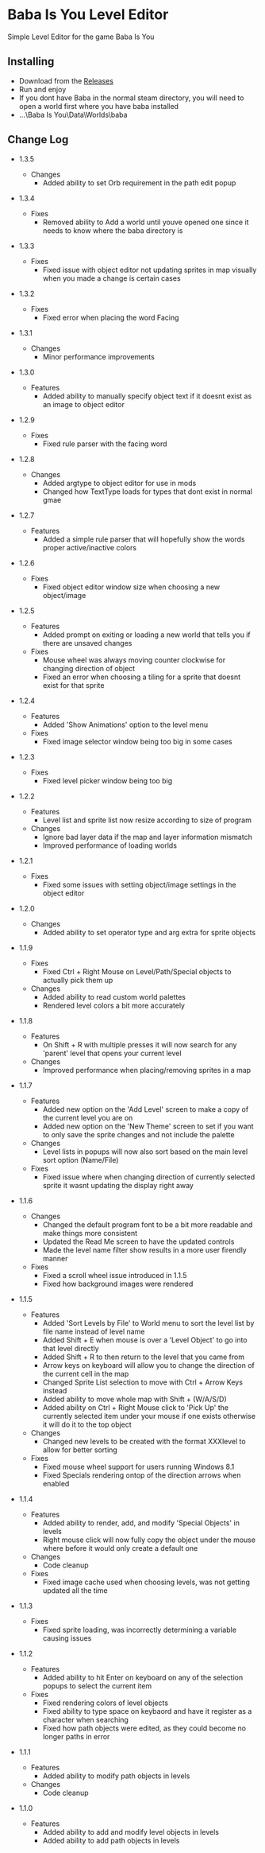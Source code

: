 # Baba Is You Level Editor
Simple Level Editor for the game Baba Is You

## Installing
  - Download from the [Releases](https://github.com/ShootMe/BabaIsYouEditor/releases)
  - Run and enjoy
  - If you dont have Baba in the normal steam directory, you will need to open a world first where you have baba installed
  - ...\Baba Is You\Data\Worlds\baba

## Change Log
  - 1.3.5
    - Changes
	  - Added ability to set Orb requirement in the path edit popup

  - 1.3.4
    - Fixes
	  - Removed ability to Add a world until youve opened one since it needs to know where the baba directory is

  - 1.3.3
    - Fixes
	  - Fixed issue with object editor not updating sprites in map visually when you made a change is certain cases

  - 1.3.2
    - Fixes
	  - Fixed error when placing the word Facing

  - 1.3.1
    - Changes
	  - Minor performance improvements

  - 1.3.0
    - Features
	  - Added ability to manually specify object text if it doesnt exist as an image to object editor

  - 1.2.9
    - Fixes
	  - Fixed rule parser with the facing word

  - 1.2.8
    - Changes
	  - Added argtype to object editor for use in mods
	  - Changed how TextType loads for types that dont exist in normal gmae

  - 1.2.7
    - Features
	  - Added a simple rule parser that will hopefully show the words proper active/inactive colors

  - 1.2.6
    - Fixes
	  - Fixed object editor window size when choosing a new object/image

  - 1.2.5
    - Features
	  - Added prompt on exiting or loading a new world that tells you if there are unsaved changes
    - Fixes
	  - Mouse wheel was always moving counter clockwise for changing direction of object
	  - Fixed an error when choosing a tiling for a sprite that doesnt exist for that sprite

  - 1.2.4
    - Features
	  - Added 'Show Animations' option to the level menu
    - Fixes
	  - Fixed image selector window being too big in some cases

  - 1.2.3
    - Fixes
	  - Fixed level picker window being too big

  - 1.2.2
    - Features
	  - Level list and sprite list now resize according to size of program
    - Changes
	  - Ignore bad layer data if the map and layer information mismatch
	  - Improved performance of loading worlds

  - 1.2.1
    - Fixes
	  - Fixed some issues with setting object/image settings in the object editor

  - 1.2.0
    - Changes
	  - Added ability to set operator type and arg extra for sprite objects

  - 1.1.9
    - Fixes
	  - Fixed Ctrl + Right Mouse on Level/Path/Special objects to actually pick them up
    - Changes
	  - Added ability to read custom world palettes
	  - Rendered level colors a bit more accurately

  - 1.1.8
    - Features
	  - On Shift + R with multiple presses it will now search for any 'parent' level that opens your current level
    - Changes
	  - Improved performance when placing/removing sprites in a map
	  
  - 1.1.7
    - Features
	  - Added new option on the 'Add Level' screen to make a copy of the current level you are on
	  - Added new option on the 'New Theme' screen to set if you want to only save the sprite changes and not include the palette
	- Changes
	  - Level lists in popups will now also sort based on the main level sort option (Name/File)
    - Fixes
	  - Fixed issue where when changing direction of currently selected sprite it wasnt updating the display right away

  - 1.1.6
    - Changes
	  - Changed the default program font to be a bit more readable and make things more consistent
	  - Updated the Read Me screen to have the updated controls
	  - Made the level name filter show results in a more user firendly manner
	- Fixes
	  - Fixed a scroll wheel issue introduced in 1.1.5
	  - Fixed how background images were rendered

  - 1.1.5
    - Features
      - Added 'Sort Levels by File' to World menu to sort the level list by file name instead of level name
	  - Added Shift + E when mouse is over a 'Level Object' to go into that level directly
	  - Added Shift + R to then return to the level that you came from
	  - Arrow keys on keyboard will allow you to change the direction of the current cell in the map
	  - Changed Sprite List selection to move with Ctrl + Arrow Keys instead
	  - Added ability to move whole map with Shift + (W/A/S/D)
	  - Added ability on Ctrl + Right Mouse click to 'Pick Up' the currently selected item under your mouse if one exists otherwise it will do it to the top object
	- Changes
	  - Changed new levels to be created with the format XXXlevel to allow for better sorting
    - Fixes
	  - Fixed mouse wheel support for users running Windows 8.1
	  - Fixed Specials rendering ontop of the direction arrows when enabled

  - 1.1.4
    - Features
	  - Added ability to render, add, and modify 'Special Objects' in levels
	  - Right mouse click will now fully copy the object under the mouse where before it would only create a default one
	- Changes
	  - Code cleanup
	- Fixes
	  - Fixed image cache used when choosing levels, was not getting updated all the time

  - 1.1.3
    - Fixes
	  - Fixed sprite loading, was incorrectly determining a variable causing issues

  - 1.1.2
    - Features
	  - Added ability to hit Enter on keyboard on any of the selection popups to select the current item
    - Fixes
	  - Fixed rendering colors of level objects
	  - Fixed ability to type space on keybaord and have it register as a character when searching
	  - Fixed how path objects were edited, as they could become no longer paths in error

  - 1.1.1
    - Features
	  - Added ability to modify path objects in levels
	- Changes
	  - Code cleanup

  - 1.1.0
    - Features
	  - Added ability to add and modify level objects in levels
	  - Added ability to add path objects in levels
